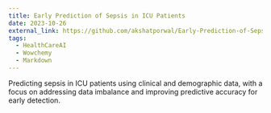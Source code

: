 ```yaml
---
title: Early Prediction of Sepsis in ICU Patients
date: 2023-10-26
external_link: https://github.com/akshatporwal/Early-Prediction-of-Sepsis
tags:
  - HealthCareAI
  - Wowchemy
  - Markdown
---
```


Predicting sepsis in ICU patients using clinical and demographic data, with a focus on addressing data imbalance and improving predictive accuracy for early detection.

<!--more-->
